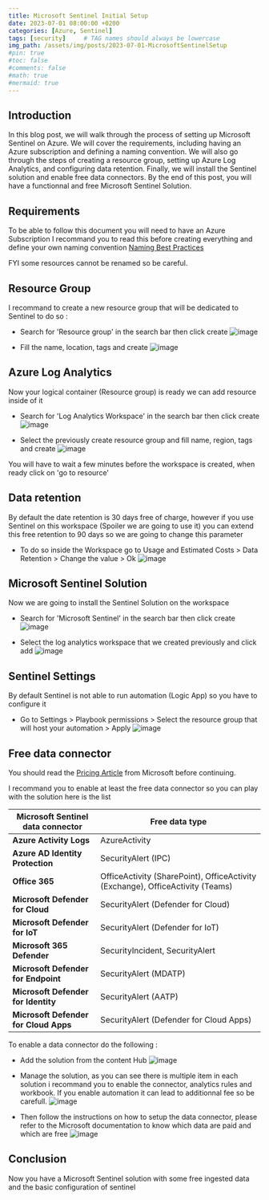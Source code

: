 ```yaml
---
title: Microsoft Sentinel Initial Setup
date: 2023-07-01 08:00:00 +0200
categories: [Azure, Sentinel]
tags: [security]     # TAG names should always be lowercase
img_path: /assets/img/posts/2023-07-01-MicrosoftSentinelSetup
#pin: true
#toc: false
#comments: false
#math: true
#mermaid: true
---
```

## Introduction

In this blog post, we will walk through the process of setting up Microsoft Sentinel on Azure. We will cover the requirements, including having an Azure subscription and defining a naming convention. We will also go through the steps of creating a resource group, setting up Azure Log Analytics, and configuring data retention. Finally, we will install the Sentinel solution and enable free data connectors. By the end of this post, you will have a functionnal and free Microsoft Sentinel Solution.

## Requirements

To be able to follow this document you will need to have an Azure Subscription
I recommand you to read this before creating everything and define your own naming convention [Naming Best Practices](https://learn.microsoft.com/en-us/azure/cloud-adoption-framework/ready/azure-best-practices/resource-naming)

FYI some resources cannot be renamed so be careful.

## Resource Group

I recommand to create a new resource group that will be dedicated to Sentinel to do so :

* Search for 'Resource group' in the search bar then click create
![image](RG-CreateButton.png)

* Fill the name, location, tags and create
![image](RG-CreatePage.png)

## Azure Log Analytics

Now your logical container (Resource group) is ready we can add resource inside of it

* Search for 'Log Analytics Workspace' in the search bar then click create
![image](Log-CreateButton.png)

* Select the previously create resource group and fill name, region, tags and create
![image](Log-CreatePage.png)

You will have to wait a few minutes before the workspace is created, when ready click on 'go to resource'

## Data retention

By default the date retention is 30 days free of charge, however if you use Sentinel on this workspace (Spoiler we are going to use it) you can extend this free retention to 90 days so we are going to change this parameter

* To do so inside the Workspace go to Usage and Estimated Costs > Data Retention > Change the value > Ok
![image](Log-ChangeRetention.png)

## Microsoft Sentinel Solution

Now we are going to install the Sentinel Solution on the workspace

* Search for 'Microsoft Sentinel' in the search bar then click create
![image](Sentinel-CreateButton.png)

* Select the log analytics workspace that we created previously and click add
![image](Sentinel-CreatePage.png)

## Sentinel Settings

By default Sentinel is not able to run automation (Logic App) so you have to configure it

* Go to Settings > Playbook permissions > Select the resource group that will host your automation > Apply
![image](Sentinel-AutomationPermissions.png)

## Free data connector

You should read the [Pricing Article](https://learn.microsoft.com/en-ca/azure/sentinel/billing) from Microsoft before continuing.

I recommand you to enable at least the free data connector so you can play with the solution here is the list

| Microsoft Sentinel data connector   | Free data type |
|-------------------------------------|--------------------------------|
| **Azure Activity Logs**         | AzureActivity                  |
| **Azure AD Identity Protection**         | SecurityAlert (IPC)                  |
| **Office 365**                     | OfficeActivity (SharePoint), OfficeActivity (Exchange), OfficeActivity (Teams)   |
| **Microsoft Defender for Cloud**                  | SecurityAlert (Defender for Cloud)             |
| **Microsoft Defender for IoT**          | SecurityAlert (Defender for IoT)     |
| **Microsoft 365 Defender**          | SecurityIncident, SecurityAlert |
| **Microsoft Defender for Endpoint** | SecurityAlert (MDATP)          |
| **Microsoft Defender for Identity** | SecurityAlert (AATP)           |
| **Microsoft Defender for Cloud Apps**   | SecurityAlert (Defender for Cloud Apps)           |

To enable a data connector do the following :

* Add the solution from the content Hub
![image](Sentinel-InstallContent.png)
* Manage the solution, as you can see there is multiple item in each solution i recommand you to enable the connector, analytics rules and workbook. If you enable automation it can lead to additionnal fee so be carefull.
![image](Sentinel-ManageConnector.png)

* Then follow the instructions on how to setup the data connector, please refer to the Microsoft documentation to know which data are paid and which are free
![image](Sentinel-ConnectorInstruction.png)

## Conclusion

Now you have a Microsoft Sentinel solution with some free ingested data and the basic configuration of sentinel
